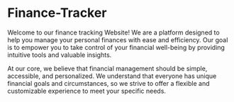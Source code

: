 # Finance-Tracker
Welcome to our finance tracking Website! We are a platform designed to help you manage your personal finances with ease and efficiency. Our goal is to empower you to take control of your financial well-being by providing intuitive tools and valuable insights.

At our core, we believe that financial management should be simple, accessible, and personalized. We understand that everyone has unique financial goals and circumstances, so we strive to offer a flexible and customizable experience to meet your specific needs.
